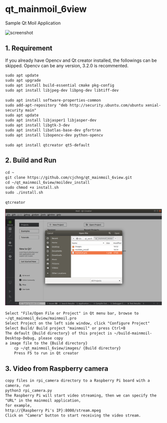 # qt_mainmoil_6view
Sample Qt Moil Application

![screenshot](https://github.com/cjchng/qt_mainmoil_6view/blob/master/images/screen.gif?raw=true)

## 1. Requirement 

If you already have Opencv and Qt creator installed, the followings can be skipped. Opencv can be any version, 3.2.0 is recommented. 

	sudo apt update
	sudo apt upgrade
	sudo apt install build-essential cmake pkg-config
	sudo apt install libjpeg-dev libpng-dev libtiff-dev

	sudo apt install software-properties-common
	sudo add-apt-repository "deb http://security.ubuntu.com/ubuntu xenial-security main"
	sudo apt update
	sudo apt install libjasper1 libjasper-dev
	sudo apt install libgtk-3-dev
	sudo apt install libatlas-base-dev gfortran
	sudo apt install libopencv-dev python-opencv

	sudo apt install qtcreator qt5-default 

## 2. Build and Run

    cd ~
	git clone https://github.com/cjchng/qt_mainmoil_6view.git
	cd ~/qt_mainmoil_6view/moildev_install
	sudo chmod +x install.sh
	sudo ./install.sh 	
	
	qtcreator 

![screenshot](https://github.com/cjchng/qt_mainmoil_6view/blob/master/images/screen.png?raw=true)

	Select "File/Open File or Project" in Qt menu bar, browse to ~/qt_mainmoil_6view/mainmoil.pro
    Select Project on the left side window, click "Configure Project"
	Select Build/ Build project "mainmoil" or press Ctrl+B
 	The default {Build directory} of this project is ~/build-mainmoil-Desktop-Debug, please copy 
	a image file to the {Build directory}
        cp ~/qt_mainmoil_6view/images/ {Build directory}    
        Press F5 to run in Qt creator


        
## 3. Video from Raspberry camera

	copy files in rpi_camera directory to a Raspberry Pi board with a camera, run
	python3 rpi_camera.py
	The Raspberry Pi will start video streaming, then we can specify the "URL" in the mainmoil application, 
	for example,
	http://{Raspberry Pi's IP}:8000/stream.mpeg  
	Click on "Camera" button to start receiving the video stream.
	
